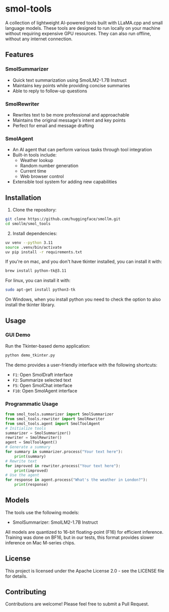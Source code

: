 # smol-tools

A collection of lightweight AI-powered tools built with LLaMA.cpp and small language models. These tools are designed to run locally on your machine without requiring expensive GPU resources. They can also run offline, without any internet connection.

## Features

### SmolSummarizer
- Quick text summarization using SmolLM2-1.7B Instruct
- Maintains key points while providing concise summaries
- Able to reply to follow-up questions

### SmolRewriter
- Rewrites text to be more professional and approachable
- Maintains the original message's intent and key points
- Perfect for email and message drafting

### SmolAgent
- An AI agent that can perform various tasks through tool integration
- Built-in tools include:
  - Weather lookup
  - Random number generation
  - Current time
  - Web browser control
- Extensible tool system for adding new capabilities

## Installation

1. Clone the repository:

```bash
git clone https://github.com/huggingface/smollm.git
cd smollm/smol_tools
```

2. Install dependencies:

```bash
uv venv --python 3.11
source .venv/bin/activate
uv pip install -r requirements.txt
```

If you're on mac, and you don't have tkinter installed, you can install it with:

```bash
brew install python-tk@3.11
```

For linux, you can install it with:

```bash
sudo apt-get install python3-tk
```

On Windows, when you install python you need to check the option to also install the tkinter library.

## Usage

### GUI Demo
Run the Tkinter-based demo application:

```bash
python demo_tkinter.py
```

The demo provides a user-friendly interface with the following shortcuts:
- `F1`: Open SmolDraft interface
- `F2`: Summarize selected text
- `F5`: Open SmolChat interface
- `F10`: Open SmolAgent interface

### Programmatic Usage

```python
from smol_tools.summarizer import SmolSummarizer
from smol_tools.rewriter import SmolRewriter
from smol_tools.agent import SmolToolAgent
# Initialize tools
summarizer = SmolSummarizer()
rewriter = SmolRewriter()
agent = SmolToolAgent()
# Generate a summary
for summary in summarizer.process("Your text here"):
    print(summary)
# Rewrite text
for improved in rewriter.process("Your text here"):
    print(improved)
# Use the agent
for response in agent.process("What's the weather in London?"):
    print(response)
```


## Models

The tools use the following models:
- SmolSummarizer: SmolLM2-1.7B Instruct

All models are quantized to 16-bit floating-point (F16) for efficient inference. Training was done on BF16, but in our tests, this format provides slower inference on Mac M-series chips.

## License

This project is licensed under the Apache License 2.0 - see the LICENSE file for details.

## Contributing

Contributions are welcome! Please feel free to submit a Pull Request.